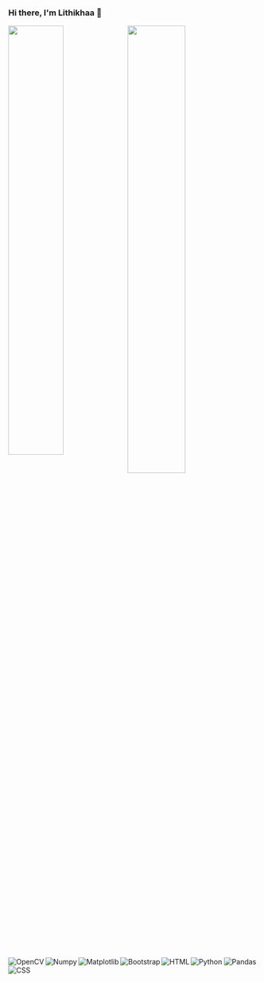 ### Hi there, I'm Lithikhaa 👋

<img align = "left" width="47%"   src="https://github-readme-stats.vercel.app/api?username=Lithikhaa&show_icons=true&theme=radical" />
<img align = "left" width="48%"  src= "https://github-readme-stats.vercel.app/api/top-langs/?username=Lithikhaa&layout=compact" />

<h1 align = "bottom"></h1>
<img alt="Python" align = "bottom" src ="https://img.shields.io/badge/python-3670A0?style=for-the-badge&logo=python&logoColor=ffdd54" />
<img alt="OpenCV" align = "left" src ="https://img.shields.io/badge/opencv-%23white.svg?style=for-the-badge&logo=opencv&logoColor=white" />
<img alt="Numpy" align = "left" src ="https://img.shields.io/badge/numpy-%23013243.svg?style=for-the-badge&logo=numpy&logoColor=white" />
<img alt="Pandas" align = "bottom" src ="https://img.shields.io/badge/pandas-%23150458.svg?style=for-the-badge&logo=pandas&logoColor=white" />
<img alt="Matplotlib" align = "left" src ="https://img.shields.io/badge/Matplotlib-%23ffffff.svg?style=for-the-badge&logo=Matplotlib&logoColor=black)" />
<img alt="Bootstrap" align = "left" src ="https://img.shields.io/badge/bootstrap-%23563D7C.svg?style=for-the-badge&logo=bootstrap&logoColor=white" />
<img alt="HTML" align = "left" src ="https://img.shields.io/badge/html5-%23E34F26.svg?style=for-the-badge&logo=html5&logoColor=white" />
<img alt="CSS"  align = "left" src ="https://img.shields.io/badge/css3-%231572B6.svg?style=for-the-badge&logo=css3&logoColor=white" />


<!--
**Lithikhaa/Lithikhaa** is a ✨ _special_ ✨ repository because its `README.md` (this file) appears on your GitHub profile.

Here are some ideas to get you started:

- 🔭 I’m currently working on ...
- 🌱 I’m currently learning ...
- 👯 I’m looking to collaborate on ...
- 🤔 I’m looking for help with ...
- 💬 Ask me about ...
- 📫 How to reach me: ...
- 😄 Pronouns: ...
- ⚡ Fun fact: ...
-->
